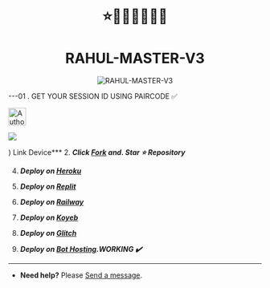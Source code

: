 <h1 align="center"> ⭐🚀🚀🚀🌈🌈🌈 </h1> 

<h1 align="center"> RAHUL-MASTER-V3 </h1> 

<p align="center">
  <img alt="RAHUL-MASTER-V3" src="https://i.ibb.co/d4GxTgKf/temp-image.jpg">
</p>

---01 . GET YOUR SESSION ID USING PAIRCODE ✅

<a href="https://distinct-germana-rahulhiran84-4ad3399b.koyeb.app/"><img height= "35" title="Author" src="https://img.shields.io/badge/GET SESSION ID-orangered?style=for-the-badge&logo=render"></a>
<p/>
<img src="https://user-images.githubusercontent.com/73097560/115834477-dbab4500-a447-11eb-908a-139a6edaec5c.gif">

  
) Link Device***
2.  ***Click [Fork](https://github.com/efeurhobo/RAHUL-MASTER-V3/fork) and.  Star ⭐ Repository***

4.  ***Deploy on [Heroku](https://efeurhobo-empire-x.vercel.app/)***

5.  ***Deploy on [Replit]()***

6.  ***Deploy on [Railway]()***

7.  ***Deploy on [Koyeb](https://app.koyeb.com/services/deploy?name=RAHUL-MASTER-V3&repository=RAHUL-MASTER%2FRAHUL-MASTER-V3&branch=main&instance_type=free&env%5BBOT_NAME%5D=RAHUL-MASTER-V3&env%5BAUTO_REACT%5D=true&env%5BOWNER_REACT%5D=true&env%5BPREFIX%5D=.&env%5BMODE%5D=private&env%5AUTO_VIEW_STATUS%5D=true&env%5BOWNER_NUMBER%5D=919356730236&env%5BSESSION_ID%5D=PUT+SESSION+I%27d+here)***

8. ***Deploy on [Glitch]()***

9. ***Deploy on [Bot Hosting](https://bot-hosting.net/?aff=1148117314785529946).WORKING ✔️***
---
- **Need help?** Please [Send a message](https://rahul-contact-form.vercel.app/).
